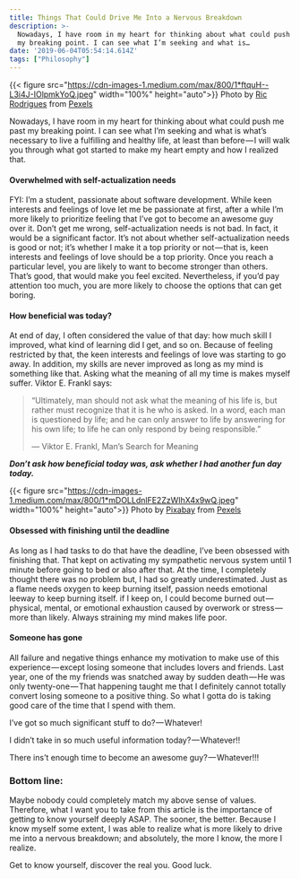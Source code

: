 ```yaml
---
title: Things That Could Drive Me Into a Nervous Breakdown
description: >-
  Nowadays, I have room in my heart for thinking about what could push me past
  my breaking point. I can see what I’m seeking and what is…
date: '2019-06-04T05:54:14.614Z'
tags: ["Philosophy"]
---
```



{{< figure src="https://cdn-images-1.medium.com/max/800/1*ftquH--L3i4J-IOlpmkYoQ.jpeg" width="100%" height="auto">}}
Photo by [Ric Rodrigues](https://www.pexels.com/ja-jp/@ricrodrigues?utm_content=attributionCopyText&utm_medium=referral&utm_source=pexels) from [Pexels](https://www.pexels.com/ja-jp/photo/1278566/?utm_content=attributionCopyText&utm_medium=referral&utm_source=pexels)

Nowadays, I have room in my heart for thinking about what could push me past my breaking point. I can see what I’m seeking and what is what’s necessary to live a fulfilling and healthy life, at least than before — I will walk you through what got started to make my heart empty and how I realized that.

#### Overwhelmed with self-actualization needs

FYI: I’m a student, passionate about software development. While keen interests and feelings of love let me be passionate at first, after a while I’m more likely to prioritize feeling that I’ve got to become an awesome guy over it. Don’t get me wrong, self-actualization needs is not bad. In fact, it would be a significant factor. It’s not about whether self-actualization needs is good or not; it’s whether I make it a top priority or not — that is, keen interests and feelings of love should be a top priority. Once you reach a particular level, you are likely to want to become stronger than others. That’s good, that would make you feel excited. Nevertheless, if you’d pay attention too much, you are more likely to choose the options that can get boring.

#### How beneficial was today?

At end of day, I often considered the value of that day: how much skill I improved, what kind of learning did I get, and so on. Because of feeling restricted by that, the keen interests and feelings of love was starting to go away. In addition, my skills are never improved as long as my mind is something like that. Asking what the meaning of all my time is makes myself suffer. Viktor E. Frankl says:

> “Ultimately, man should not ask what the meaning of his life is, but rather must recognize that it is he who is asked. In a word, each man is questioned by life; and he can only answer to life by answering for his own life; to life he can only respond by being responsible.”
>
> ― Viktor E. Frankl, Man’s Search for Meaning

***Don’t ask how beneficial today was, ask whether I had another fun day today.***

{{< figure src="https://cdn-images-1.medium.com/max/800/1*mDOLLdnlFE2ZzWIhX4x9wQ.jpeg" width="100%" height="auto">}}
Photo by [Pixabay](https://www.pexels.com/ja-jp/@pixabay?utm_content=attributionCopyText&utm_medium=referral&utm_source=pexels) from [Pexels](https://www.pexels.com/ja-jp/photo/60032/?utm_content=attributionCopyText&utm_medium=referral&utm_source=pexels)

#### **Obsessed** with finishing until the deadline

As long as I had tasks to do that have the deadline, I’ve been obsessed with finishing that. That kept on activating my sympathetic nervous system until 1 minute before going to bed or also after that. At the time, I completely thought there was no problem but, I had so greatly underestimated. Just as a flame needs oxygen to keep burning itself, passion needs emotional leeway to keep burning itself. if I keep on, I could become burned out — physical, mental, or emotional exhaustion caused by overwork or stress — more than likely. Always straining my mind makes life poor.

#### Someone has gone

All failure and negative things enhance my motivation to make use of this experience — except losing someone that includes lovers and friends. Last year, one of the my friends was snatched away by sudden death — He was only twenty-one — That happening taught me that I definitely cannot totally convert losing someone to a positive thing. So what I gotta do is taking good care of the time that I spend with them.

I’ve got so much significant stuff to do? — Whatever!

I didn’t take in so much useful information today? — Whatever!!

There ins’t enough time  to become an awesome guy? — Whatever!!!

### Bottom line:

Maybe nobody could completely match my above sense of values. Therefore, what I want you to take from this article is the importance of getting to know yourself deeply ASAP. The sooner, the better. Because I know myself some extent, I was able to realize what is more likely to drive me into a nervous breakdown; and absolutely,  the more I know, the more I realize.

Get to know yourself, discover the real you. Good luck.
